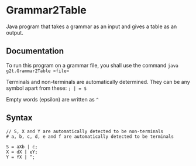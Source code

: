 # Grammar2Table

Java program that takes a grammar as an input and gives a table as an output.

## Documentation

To run this program on a grammar file, you shall use the command `java g2t.Grammar2Table <file>`

Terminals and non-terminals are automatically determined. They can be any symbol apart from these: `; | = $`

Empty words (epsilon) are written as `^`

## Syntax

```
// S, X and Y are automatically detected to be non-terminals
# a, b, c, d, e and f are automatically detected to be terminals

S = aXb | c;
X = dX | eY;
Y = fX | ^;
```